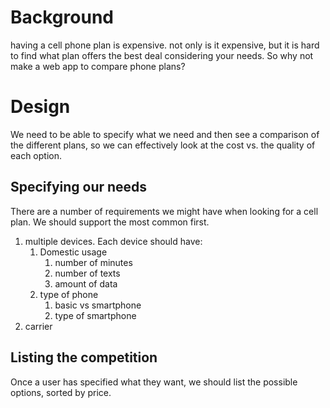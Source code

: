 
# Background
having a cell phone plan is expensive. not only is it expensive, but
it is hard to find what plan offers the best deal considering your
needs. So why not make a web app to compare phone plans?

# Design
We need to be able to specify what we need and then see a comparison
of the different plans, so we can effectively look at the cost vs.
the quality of each option.

## Specifying our needs
There are a number of requirements we might have when looking for a cell
plan. We should support the most common first.

1. multiple devices. Each device should have:
   1. Domestic usage
      1. number of minutes
      2. number of texts
      3. amount of data
   2. type of phone
      1. basic vs smartphone
      2. type of smartphone
2. carrier


## Listing the competition
Once a user has specified what they want, we should list the possible
options, sorted by price.
